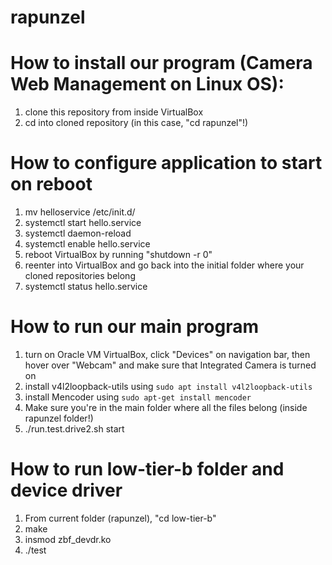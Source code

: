 # rapunzel

# How to install our program (Camera Web Management on Linux OS):

1. clone this repository from inside VirtualBox
2. cd into cloned repository (in this case, "cd rapunzel"!)

# How to configure application to start on reboot

1. mv helloservice /etc/init.d/
2. systemctl start hello.service
3. systemctl daemon-reload
4. systemctl enable hello.service
5. reboot VirtualBox by running "shutdown -r 0"
6. reenter into VirtualBox and go back into the initial folder where your cloned repositories belong
7. systemctl status hello.service

# How to run our main program

1. turn on Oracle VM VirtualBox, click "Devices" on navigation bar, then hover over "Webcam" and make sure that Integrated Camera is turned on
2. install v4l2loopback-utils using `sudo apt install v4l2loopback-utils`
3. install Mencoder using `sudo apt-get install mencoder`
4. Make sure you're in the main folder where all the files belong (inside rapunzel folder!)
5. ./run.test.drive2.sh start

# How to run low-tier-b folder and device driver

1. From current folder (rapunzel), "cd low-tier-b"
2. make
3. insmod zbf_devdr.ko
4. ./test
